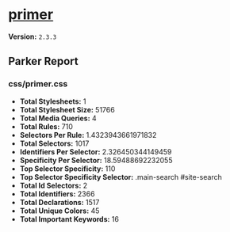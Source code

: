 # [primer]( http://primercss.io )

**Version:** `2.3.3`

## Parker Report

### css/primer.css

- **Total Stylesheets:** 1
- **Total Stylesheet Size:** 51766
- **Total Media Queries:** 4
- **Total Rules:** 710
- **Selectors Per Rule:** 1.4323943661971832
- **Total Selectors:** 1017
- **Identifiers Per Selector:** 2.326450344149459
- **Specificity Per Selector:** 18.59488692232055
- **Top Selector Specificity:** 110
- **Top Selector Specificity Selector:** .main-search #site-search
- **Total Id Selectors:** 2
- **Total Identifiers:** 2366
- **Total Declarations:** 1517
- **Total Unique Colors:** 45
- **Total Important Keywords:** 16
